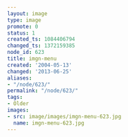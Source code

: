 ```yaml
---
layout: image
type: image
promote: 0
status: 1
created_ts: 1084406794
changed_ts: 1372159385
node_id: 623
title: imgn-menu
created: '2004-05-13'
changed: '2013-06-25'
aliases:
- "/node/623/"
permalink: "/node/623/"
tags:
- Older
images:
- src: image/images/imgn-menu-623.jpg
  name: imgn-menu-623.jpg
---
```


